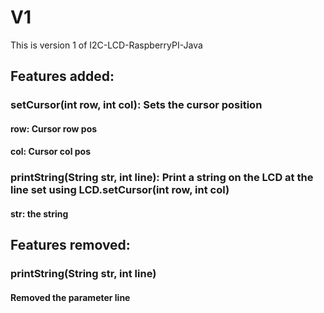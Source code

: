 # V1
This is version 1 of I2C-LCD-RaspberryPI-Java

## Features added:
### setCursor(int row, int col): Sets the cursor position
####     row: Cursor row pos
####     col: Cursor col pos
### printString(String str, int line): Print a string on the LCD at the line set using LCD.setCursor(int row, int col)
####     str: the string

## Features removed:
### printString(String str, int line)
#### Removed the parameter line
